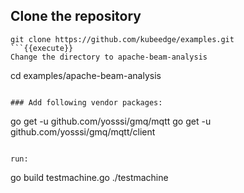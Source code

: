 ## Clone the repository

```
git clone https://github.com/kubeedge/examples.git
```{{execute}} 
Change the directory to apache-beam-analysis

```
cd examples/apache-beam-analysis
```{{execute}} 

### Add following vendor packages:

```
go get -u github.com/yosssi/gmq/mqtt
go get -u github.com/yosssi/gmq/mqtt/client
```{{execute}} 

run:
```
go build testmachine.go
./testmachine
```{{execute}} 
